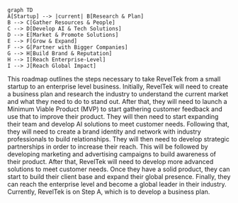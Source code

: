 ```mermaid
graph TD
A[Startup] --> |current| B[Research & Plan]
B --> C[Gather Resources & People]
C --> D[Develop AI & Tech Solutions]
D --> E[Market & Promote Solutions]
E --> F[Grow & Expand]
F --> G[Partner with Bigger Companies]
G --> H[Build Brand & Reputation]
H --> I[Reach Enterprise-Level]
I --> J[Reach Global Impact]
```


This roadmap outlines the steps necessary to take RevelTek from a small startup to an enterprise level business. Initially, RevelTek will need to create a business plan and research the industry to understand the current market and what they need to do to stand out. After that, they will need to launch a Minimum Viable Product (MVP) to start gathering customer feedback and use that to improve their product. They will then need to start expanding their team and develop AI solutions to meet customer needs. Following that, they will need to create a brand identity and network with industry professionals to build relationships. They will then need to develop strategic partnerships in order to increase their reach. This will be followed by developing marketing and advertising campaigns to build awareness of their product. After that, RevelTek will need to develop more advanced solutions to meet customer needs. Once they have a solid product, they can start to build their client base and expand their global presence. Finally, they can reach the enterprise level and become a global leader in their industry. Currently, RevelTek is on Step A, which is to develop a business plan.
